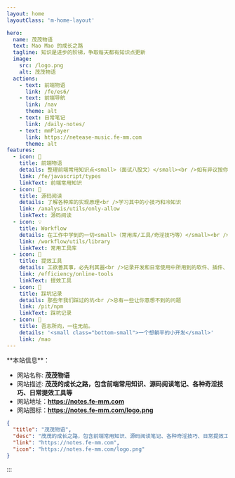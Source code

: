```yaml
---
layout: home
layoutClass: 'm-home-layout'

hero:
  name: 茂茂物语
  text: Mao Mao 的成长之路
  tagline: 知识是进步的阶梯，争取每天都有知识点更新
  image:
    src: /logo.png
    alt: 茂茂物语
  actions:
    - text: 前端物语
      link: /fe/es6/
    - text: 前端导航
      link: /nav
      theme: alt
    - text: 日常笔记
      link: /daily-notes/
    - text: mmPlayer
      link: https://netease-music.fe-mm.com
      theme: alt
features:
  - icon: 📖
    title: 前端物语
    details: 整理前端常用知识点<small>（面试八股文）</small><br />如有异议按你的理解为主，不接受反驳
    link: /fe/javascript/types
    linkText: 前端常用知识
  - icon: 📘
    title: 源码阅读
    details: 了解各种库的实现原理<br />学习其中的小技巧和冷知识
    link: /analysis/utils/only-allow
    linkText: 源码阅读
  - icon: 💡
    title: Workflow
    details: 在工作中学到的一切<small>（常用库/工具/奇淫技巧等）</small><br />配合 CV 大法来更好的摸鱼
    link: /workflow/utils/library
    linkText: 常用工具库
  - icon: 🧰
    title: 提效工具
    details: 工欲善其事，必先利其器<br />记录开发和日常使用中所用到的软件、插件、扩展等
    link: /efficiency/online-tools
    linkText: 提效工具
  - icon: 🐞
    title: 踩坑记录
    details: 那些年我们踩过的坑<br />总有一些让你意想不到的问题
    link: /pit/npm
    linkText: 踩坑记录
  - icon: 💯
    title: 吾志所向，一往无前。
    details: '<small class="bottom-small">一个想躺平的小开发</small>'
    link: /mao
---
```


<script setup>
import MFriends from './home/MFriends.vue'
</script>

<ClientOnly>
  <MFriends/>
</ClientOnly>
**本站信息**：

- 网站名称: **茂茂物语**
- 网站描述: **茂茂的成长之路，包含前端常用知识、源码阅读笔记、各种奇淫技巧、日常提效工具等**
- 网站地址：**<https://notes.fe-mm.com>**
- 网站图标：**<https://notes.fe-mm.com/logo.png>**

```json
{
  "title": "茂茂物语",
  "desc": "茂茂的成长之路，包含前端常用知识、源码阅读笔记、各种奇淫技巧、日常提效工具等",
  "link": "https://notes.fe-mm.com",
  "icon": "https://notes.fe-mm.com/logo.png"
}
```

:::

<style>
/*爱的魔力转圈圈*/
.m-home-layout .image-src:hover {
  transform: translate(-50%, -50%) rotate(666turn);
  transition: transform 59s 1s cubic-bezier(0.3, 0, 0.8, 1);
}

.m-home-layout .details small {
  opacity: 0.8;
}

.m-home-layout .item:last-child .details {
  display: flex;
  justify-content: flex-end;
  align-items: end;
}
</style>
